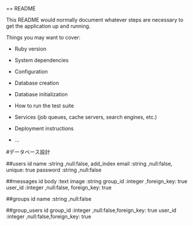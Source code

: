 == README

This README would normally document whatever steps are necessary to get the
application up and running.

Things you may want to cover:

* Ruby version

* System dependencies

* Configuration

* Database creation

* Database initialization

* How to run the test suite

* Services (job queues, cache servers, search engines, etc.)

* Deployment instructions

* ...


#データベース設計

##users
id
name        :string   ,null:false, add_index
email       :string   ,null:false, unique: true
password    :string   ,null:false

##messages
id
body        :text
image       :string
group_id    :integer  ,foreign_key: true
user_id     :integer  ,null:false, foreign_key: true

##groups
id
name        :string   ,null:false

##group_users
id
group_id    :integer  ,null:false,foreign_key: true
user_id     :integer  ,null:false,foreign_key: true

